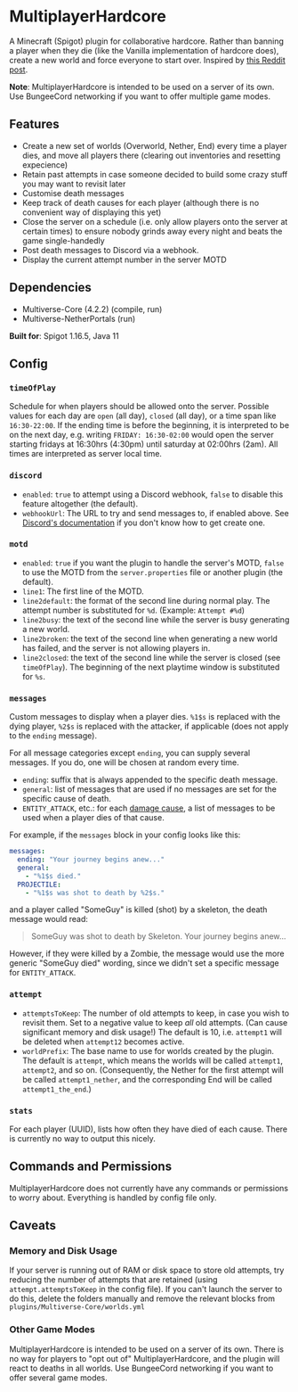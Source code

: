 # MultiplayerHardcore

A Minecraft (Spigot) plugin for collaborative hardcore. Rather than banning a player when they die
(like the Vanilla implementation of hardcore does), create a new world and force everyone to start
over. Inspired by [this Reddit post](https://www.reddit.com/r/Minecraft/comments/lp8jjm/we_played_a_multiplayer_hardcore_realm_during/).

**Note**: MultiplayerHardcore is intended to be used on a server of its own. Use BungeeCord
networking if you want to offer multiple game modes.

## Features
* Create a new set of worlds (Overworld, Nether, End) every time a player dies, and move all players
there (clearing out inventories and resetting expecience)
* Retain past attempts in case someone decided to build some crazy stuff you may want to revisit later
* Customise death messages
* Keep track of death causes for each player (although there is no convenient way of displaying this
yet)
* Close the server on a schedule (i.e. only allow players onto the server at certain times) to ensure
nobody grinds away every night and beats the game single-handedly
* Post death messages to Discord via a webhook.
* Display the current attempt number in the server MOTD

## Dependencies
* Multiverse-Core (4.2.2) (compile, run)
* Multiverse-NetherPortals (run)

**Built for**: Spigot 1.16.5, Java 11

## Config
### `timeOfPlay`
Schedule for when players should be allowed onto the server. Possible values for each day are `open`
(all day), `closed` (all day), or a time span like `16:30-22:00`. If the ending time is before the
beginning, it is interpreted to be on the next day, e.g. writing `FRIDAY: 16:30-02:00` would open
the server starting fridays at 16:30hrs (4:30pm) until saturday at 02:00hrs (2am). All times are
interpreted as server local time.

### `discord`
* `enabled`: `true` to attempt using a Discord webhook, `false` to disable this feature altogether
  (the default).
* `webhookUrl`: The URL to try and send messages to, if enabled above. See [Discord's documentation](https://support.discord.com/hc/articles/228383668-Einleitung-in-Webhooks)
  if you don't know how to get create one.
  
### `motd`
* `enabled`: `true` if you want the plugin to handle the server's MOTD, `false` to use the MOTD from
  the `server.properties` file or another plugin (the default).
* `line1`: The first line of the MOTD.
* `line2default`: the format of the second line during normal play. The attempt number is substituted
  for `%d`. (Example: `Attempt #%d`)
* `line2busy`: the text of the second line while the server is busy generating a new world.
* `line2broken`: the text of the second line when generating a new world has failed, and the server
  is not allowing players in.
* `line2closed`: the text of the second line while the server is closed (see `timeOfPlay`). The
  beginning of the next playtime window is substituted for `%s`.

### `messages`
Custom messages to display when a player dies. `%1$s` is replaced with the dying player, `%2$s` is
replaced with the attacker, if applicable (does not apply to the `ending` message).

For all message categories except `ending`, you can supply several messages. If you do, one will be
chosen at random every time.

* `ending`: suffix that is always appended to the specific death message.
* `general`: list of messages that are used if no messages are set for the specific cause of death.
* `ENTITY_ATTACK`, etc.: for each [damage cause](https://hub.spigotmc.org/javadocs/bukkit/org/bukkit/event/entity/EntityDamageEvent.DamageCause.html),
a list of messages to be used when a player dies of that cause.
  
For example, if the `messages` block in your config looks like this:

```yaml
messages:
  ending: "Your journey begins anew..."
  general:
    - "%1$s died."
  PROJECTILE:
    - "%1$s was shot to death by %2$s."
```

and a player called "SomeGuy" is killed (shot) by a skeleton, the death message would read:
> SomeGuy was shot to death by Skeleton. Your journey begins anew...

However, if they were killed by a Zombie, the message would use the more generic "SomeGuy died"
wording, since we didn't set a specific message for `ENTITY_ATTACK`.

### `attempt`
* `attemptsToKeep`:
  The number of old attempts to keep, in case you wish to revisit them. Set to a negative value to
  keep *all* old attempts. (Can cause significant memory and disk usage!) The default is 10, i.e.
  `attempt1` will be deleted when `attempt12` becomes active.
* `worldPrefix`:
The base name to use for worlds created by the plugin. The default is `attempt`, which means the
worlds will be called `attempt1`, `attempt2`, and so on. (Consequently, the Nether for the first
attempt will be called `attempt1_nether`, and the corresponding End will be called
`attempt1_the_end`.)
  
### `stats`
For each player (UUID), lists how often they have died of each cause. There is currently no way to
output this nicely.

## Commands and Permissions
MultiplayerHardcore does not currently have any commands or permissions to worry about. Everything
is handled by config file only.

## Caveats
### Memory and Disk Usage
If your server is running out of RAM or disk space to store old attempts, try reducing the number
of attempts that are retained (using `attempt.attemptsToKeep` in the config file). If you can't
launch the server to do this, delete the folders manually and remove the relevant blocks from
`plugins/Multiverse-Core/worlds.yml`

### Other Game Modes
MultiplayerHardcore is intended to be used on a server of its own. There is no way for players to
"opt out of" MultiplayerHardcore, and the plugin will react to deaths in all worlds. Use BungeeCord
networking if you want to offer several game modes.
